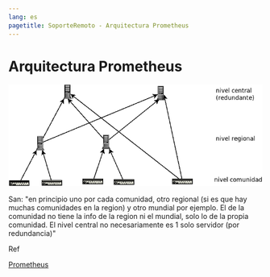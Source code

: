 ```yaml
---
lang: es
pagetitle: SoporteRemoto - Arquitectura Prometheus
---
```


# Arquitectura Prometheus

![Arquitectura Prometheus](img/arquitectura.prometheus.png)

San: "en principio uno por cada comunidad, otro regional (si es que hay muchas comunidades en la region) y otro mundial por ejemplo. El de la comunidad no tiene la info de la region ni el mundial, solo lo de la propia comunidad. El nivel central no necesariamente es 1 solo servidor (por redundancia)"

Ref

[Prometheus](https://prometheus.io)
